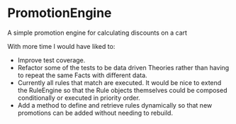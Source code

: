 # PromotionEngine
A simple promotion engine for calculating discounts on a cart

With more time I would have liked to:

* Improve test coverage.
* Refactor some of the tests to be data driven Theories rather than having to repeat the same Facts with different data.
* Currently all rules that match are executed. It would be nice to extend the RuleEngine so that the Rule objects themselves could be composed conditionally or executed in priority order.
* Add a method to define and retrieve rules dynamically so that new promotions can be added without needing to rebuild.
